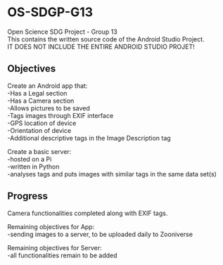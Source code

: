 # OS-SDGP-G13
Open Science SDG Project - Group 13\
This contains the written source code of the Android Studio Project.\
IT DOES NOT INCLUDE THE ENTIRE ANDROID STUDIO PROJET!

## Objectives
Create an Android app that:\
  -Has a Legal section\
  -Has a Camera section\
    -Allows pictures to be saved\
    -Tags images through EXIF interface\
      -GPS location of device\
      -Orientation of device\
      -Additional descriptive tags in the Image Description tag


Create a basic server:\
-hosted on a Pi\
-written in Python\
-analyses tags and puts images with similar tags in the same data set(s)


## Progress
Camera functionalities completed along with EXIF tags.

Remaining objectives for App:\
-sending images to a server, to be uploaded daily to Zooniverse

Remaining objectives for Server:\
-all functionalities remain to be added
